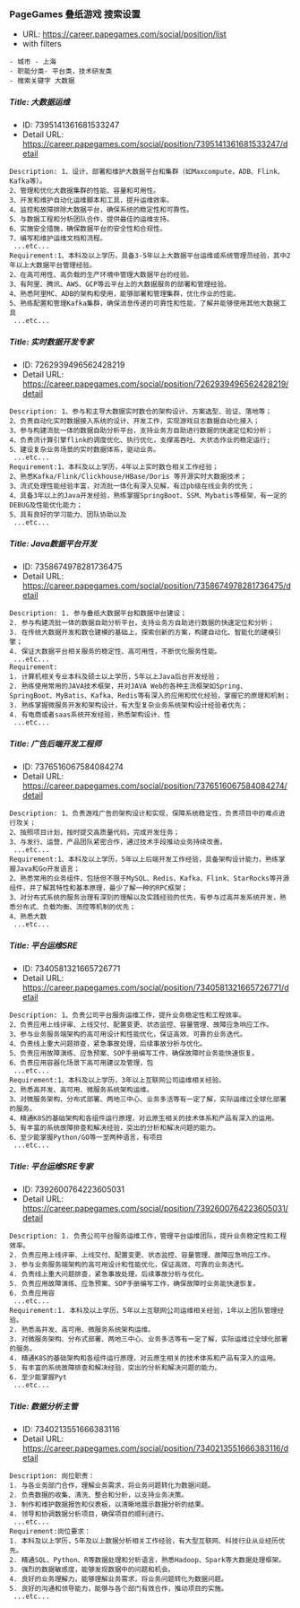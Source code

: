 ### PageGames 叠纸游戏 搜索设置
* URL: https://career.papegames.com/social/position/list
* with filters

```
- 城市 - 上海
- 职能分类- 平台类，技术研发类
- 搜索关键字 大数据

```


##### Title: 大数据运维
* ID: 7395141361681533247
* Detail URL: https://career.papegames.com/social/position/7395141361681533247/detail

```
Description: 1、设计、部署和维护大数据平台和集群（如Maxcompute，ADB、Flink、Kafka等）。
2、管理和优化大数据集群的性能、容量和可用性。
3、开发和维护自动化运维脚本和工具，提升运维效率。
4、监控和故障排除大数据平台，确保系统的稳定性和可靠性。
5、与数据工程和分析团队合作，提供最佳的运维支持。
6、实施安全措施，确保数据平台的安全性和合规性。
7、编写和维护运维文档和流程。
 ...etc...
Requirement:1、本科及以上学历，具备3-5年以上大数据平台运维或系统管理员经验，其中2年以上大数据平台管理经验。
2、在高可用性、高负载的生产环境中管理大数据平台的经验。
3、有阿里、腾讯、AWS、GCP等云平台上的大数据服务的部署和管理经验。
4、熟悉阿里MC、ADB的架构和使用，能够部署和管理集群，优化作业的性能。
5、熟练配置和管理Kafka集群，确保消息传递的可靠性和性能，了解并能够使用其他大数据工具
 ...etc...

```


##### Title: 实时数据开发专家
* ID: 7262939496562428219
* Detail URL: https://career.papegames.com/social/position/7262939496562428219/detail

```
Description: 1、参与和主导大数据实时数仓的架构设计、方案选型、验证、落地等；
2、负责自动化实时数据接入系统的设计、开发工作，实现游戏日志数据自动化接入；
3、参与构建流批一体的数据自助分析平台，支持业务方自助进行数据的快速定位和分析；
4、负责流计算引擎flink的调度优化、执行优化，支撑高吞吐、大状态作业的稳定运行;
5、建设复杂业务场景的实时数据体系，驱动业务。
 ...etc...
Requirement:1、本科及以上学历，4年以上实时数仓相关工作经验；
2、熟悉Kafka/Flink/Clickhouse/HBase/Doris 等开源实时大数据技术；
3、流式处理性能经验丰富，对流批一体化有深入见解，有过pb级在线业务的优先；
4、具备3年以上的Java开发经验，熟练掌握SpringBoot、SSM、Mybatis等框架，有一定的DEBUG及性能优化能力；
5、具有良好的学习能力、团队协助以及
 ...etc...

```


##### Title: Java数据平台开发
* ID: 7358674978281736475
* Detail URL: https://career.papegames.com/social/position/7358674978281736475/detail

```
Description: 1. 参与叠纸大数据平台和数据中台建设；
2. 参与构建流批一体的数据自助分析平台，支持业务方自助进行数据的快速定位和分析；
3. 在传统大数据开发和数仓建模的基础上，探索创新的方案，构建自动化、智能化的建模引擎；
4. 保证大数据平台相关服务的稳定性、高可用性，不断优化服务性能。
 ...etc...
Requirement:
1. 计算机相关专业本科及硕士以上学历，5年以上Java后台开发经验；
2. 熟练使用常用的JAVA技术框架，并对JAVA Web的各种主流框架如Spring、SpringBoot、MyBatis、Kafka、Redis等有深入的应用和优化经验，掌握它的原理和机制；
3. 熟练掌握微服务开发和架构设计，有大型复杂业务系统架构设计经验者优先；
4. 有电商或者saas系统开发经验，熟悉架构设计、性
 ...etc...

```


##### Title: 广告后端开发工程师
* ID: 7376516067584084274
* Detail URL: https://career.papegames.com/social/position/7376516067584084274/detail

```
Description: 1、负责游戏广告的架构设计和实现，保障系统稳定性，负责项目中的难点进行攻关；
2、按照项目计划，按时提交高质量代码，完成开发任务；
3、与发行、运营、产品团队紧密合作，通过技术手段推动业务持续改善。
 ...etc...
Requirement:1、本科及以上学历，5年以上后端开发工作经验，具备架构设计能力，熟练掌握Java和Go开发语言；
2、熟悉常用的业务组件，包括但不限于MySQL、Redis、Kafka、Flink、StarRocks等开源组件，并了解其特性和基本原理，最少了解一种的RPC框架；
3、对分布式系统的服务治理有深刻的理解以及实践经验的优先，有参与过高并发系统开发，熟悉分布式、负载均衡、流控等机制的优先；
4、熟悉大数
 ...etc...

```


##### Title: 平台运维SRE
* ID: 7340581321665726771
* Detail URL: https://career.papegames.com/social/position/7340581321665726771/detail

```
Description: 1、负责公司平台服务运维工作，提升业务稳定性和工程效率。
2、负责应用上线评审、上线交付、配置变更、状态监控、容量管理、故障应急响应工作。
3、参与业务服务端架构的高可用设计和性能优化，保证高效、可靠的业务迭代。
4、负责线上重大问题排查，紧急事故处理，后续事故分析与优化。
5、负责应用故障演练、应急预案、SOP手册编写工作，确保故障时业务能快速恢复。
6、负责应用容器化场景下高可用建议及管理，包
 ...etc...
Requirement:1、本科及以上学历，3年以上互联网公司运维相关经验。
2、熟悉高并发、高可用、微服务系统架构运维。
3、对微服务架构、分布式部署、两地三中心、业务多活等有一定了解，实际运维过全球化部署的服务。
4、精通K8S的基础架构和各组件运行原理，对云原生相关的技术体系和产品有深入的运用。
5、有丰富的系统故障排查和解决经验，突出的分析和解决问题的能力。
6、至少能掌握Python/GO等一至两种语言，有项目
 ...etc...

```


##### Title: 平台运维SRE专家
* ID: 7392600764223605031
* Detail URL: https://career.papegames.com/social/position/7392600764223605031/detail

```
Description: 1. 负责公司平台服务运维工作，管理平台运维团队，提升业务稳定性和工程效率。
2. 负责应用上线评审、上线交付、配置变更、状态监控、容量管理、故障应急响应工作。
3. 参与业务服务端架构的高可用设计和性能优化，保证高效、可靠的业务迭代。
4. 负责线上重大问题排查，紧急事故处理，后续事故分析与优化。
5. 负责应用故障演练、应急预案、SOP手册编写工作，确保故障时业务能快速恢复。
6. 负责应用容
 ...etc...
Requirement:1. 本科及以上学历，5年以上互联网公司运维相关经验，1年以上团队管理经验。
2. 熟悉高并发、高可用、微服务系统架构运维。
3. 对微服务架构、分布式部署、两地三中心、业务多活等有一定了解，实际运维过全球化部署的服务。
4. 精通K8S的基础架构和各组件运行原理，对云原生相关的技术体系和产品有深入的运用。
5. 有丰富的系统故障排查和解决经验，突出的分析和解决问题的能力。
6. 至少能掌握Pyt
 ...etc...

```


##### Title: 数据分析主管
* ID: 7340213551666383116
* Detail URL: https://career.papegames.com/social/position/7340213551666383116/detail

```
Description: 岗位职责：
1. 与各业务部门合作，理解业务需求，将业务问题转化为数据问题。
2. 负责数据的收集、清洗、整合和分析，以支持业务决策。
3. 制作和维护数据报告和仪表板，以清晰地展示数据分析的结果。
4. 领导和协调数据分析项目，确保项目的顺利进行。
 ...etc...
Requirement:岗位要求：
1. 本科及以上学历，5年及以上数据分析相关工作经验，有大型互联网、科技行业从业经历优先。
2. 精通SQL、Python、R等数据处理和分析语言，熟悉Hadoop、Spark等大数据处理框架。
3. 强烈的数据敏感度，能够发现数据中的问题和机会。
4. 良好的业务理解力，能够理解业务需求，将业务问题转化为数据问题。
5. 良好的沟通和领导能力，能够与各个部门有效合作，推动项目的实施。
 ...etc...

```
